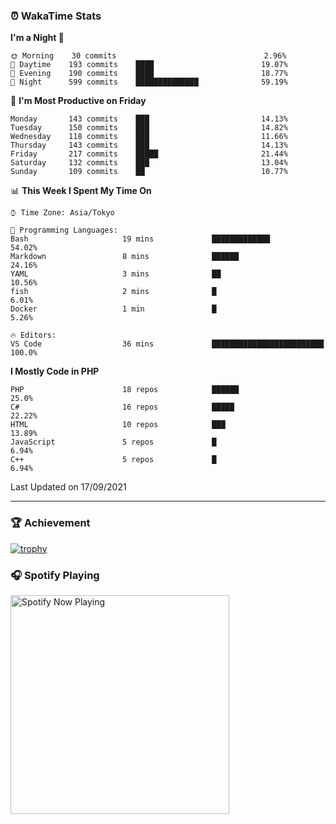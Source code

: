 ### ⏰ WakaTime Stats


<!--START_SECTION:waka-->
**I'm a Night 🦉** 

```text
🌞 Morning    30 commits                                 2.96% 
🌆 Daytime    193 commits    ████                        19.07% 
🌃 Evening    190 commits    ████                        18.77% 
🌙 Night      599 commits    ██████████████              59.19%

```
📅 **I'm Most Productive on Friday** 

```text
Monday       143 commits    ███                         14.13% 
Tuesday      150 commits    ███                         14.82% 
Wednesday    118 commits    ███                         11.66% 
Thursday     143 commits    ███                         14.13% 
Friday       217 commits    █████                       21.44% 
Saturday     132 commits    ███                         13.04% 
Sunday       109 commits    ██                          10.77%

```


📊 **This Week I Spent My Time On** 

```text
⌚︎ Time Zone: Asia/Tokyo

💬 Programming Languages: 
Bash                     19 mins             █████████████               54.02% 
Markdown                 8 mins              ██████                      24.16% 
YAML                     3 mins              ██                          10.56% 
fish                     2 mins              █                           6.01% 
Docker                   1 min               █                           5.26%

🔥 Editors: 
VS Code                  36 mins             █████████████████████████   100.0%

```

**I Mostly Code in PHP** 

```text
PHP                      18 repos            ██████                      25.0% 
C#                       16 repos            █████                       22.22% 
HTML                     10 repos            ███                         13.89% 
JavaScript               5 repos             █                           6.94% 
C++                      5 repos             █                           6.94%

```



 Last Updated on 17/09/2021
<!--END_SECTION:waka-->

---

### 🏆 Achievement

[![trophy](https://github-profile-trophy.vercel.app/?username=Slime-hatena&theme=flat&no-bg=true&no-frame=true&column=8)](https://github.com/ryo-ma/github-profile-trophy)

### 🎧 Spotify Playing

[<img src="https://spotify-now-playing-slime-hatena.vercel.app/api/spotify-playing" alt="Spotify Now Playing" width="350" />](https://open.spotify.com/user/slime_hatena)

<!--
**Slime-hatena/Slime-hatena** is a ✨ _special_ ✨ repository because its `README.md` (this file) appears on your GitHub profile.

Here are some ideas to get you started:

- 🔭 I’m currently working on ...
- 🌱 I’m currently learning ...
- 👯 I’m looking to collaborate on ...
- 🤔 I’m looking for help with ...
- 💬 Ask me about ...
- 📫 How to reach me: ...
- 😄 Pronouns: ...
- ⚡ Fun fact: ...
-->
